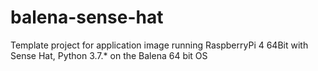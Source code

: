 # balena-sense-hat
Template project for application image running RaspberryPi 4 64Bit with Sense Hat, Python 3.7.* on the Balena 64 bit OS
